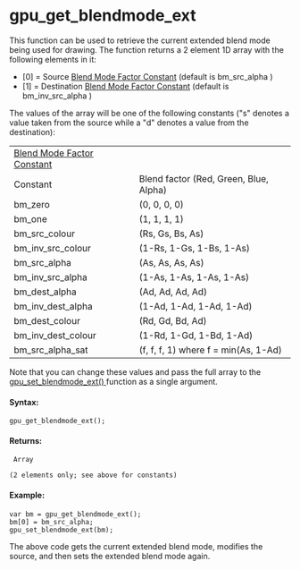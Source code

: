 # gpu_get_blendmode_ext

This function can be used to retrieve the current extended blend mode
being used for drawing. The function returns a 2 element 1D array with
the following elements in it:

-   \[0\] = Source [Blend Mode Factor
    Constant](../../../../../GameMaker_Language/GML_Reference/Drawing/GPU_Control/gpu_get_blendmode_ext)
    (default is bm_src_alpha )
-   \[1\] = Destination [Blend Mode Factor
    Constant](../../../../../GameMaker_Language/GML_Reference/Drawing/GPU_Control/gpu_get_blendmode_ext)
    (default is bm_inv_src_alpha )

The values of the array will be one of the following constants ("s"
denotes a value taken from the source while a "d" denotes a value from
the destination):

|                                                                                                                               |                                        |
|-------------------------------------------------------------------------------------------------------------------------------|----------------------------------------|
|  [Blend Mode Factor Constant](../../../../../GameMaker_Language/GML_Reference/Drawing/GPU_Control/gpu_get_blendmode_ext)  |                                        |
| Constant                                                                                                                      | Blend factor (Red, Green, Blue, Alpha) |
|  bm_zero                                                                                                                      | (0, 0, 0, 0)                           |
|  bm_one                                                                                                                       | (1, 1, 1, 1)                           |
|  bm_src_colour                                                                                                                | (Rs, Gs, Bs, As)                       |
|  bm_inv_src_colour                                                                                                            | (1-Rs, 1-Gs, 1-Bs, 1-As)               |
|  bm_src_alpha                                                                                                                 | (As, As, As, As)                       |
|  bm_inv_src_alpha                                                                                                             | (1-As, 1-As, 1-As, 1-As)               |
|  bm_dest_alpha                                                                                                                | (Ad, Ad, Ad, Ad)                       |
|  bm_inv_dest_alpha                                                                                                            | (1-Ad, 1-Ad, 1-Ad, 1-Ad)               |
|  bm_dest_colour                                                                                                               | (Rd, Gd, Bd, Ad)                       |
|  bm_inv_dest_colour                                                                                                           | (1-Rd, 1-Gd, 1-Bd, 1-Ad)               |
|  bm_src_alpha_sat                                                                                                             | (f, f, f, 1) where f = min(As, 1-Ad)   |

Note that you can change these values and pass the full array to the [
gpu_set_blendmode_ext() ](gpu_set_blendmode_ext) function as a
single argument.

#### Syntax:

``` gml
gpu_get_blendmode_ext();
```

#### Returns:

``` gml
 Array

(2 elements only; see above for constants)
```

#### Example:

``` gml
var bm = gpu_get_blendmode_ext();
bm[0] = bm_src_alpha;
gpu_set_blendmode_ext(bm);
```

The above code gets the current extended blend mode, modifies the
source, and then sets the extended blend mode again.
